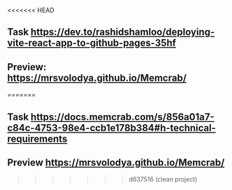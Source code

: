 <<<<<<< HEAD
## Task https://dev.to/rashidshamloo/deploying-vite-react-app-to-github-pages-35hf

## Preview: https://mrsvolodya.github.io/Memcrab/
=======
## Task https://docs.memcrab.com/s/856a01a7-c84c-4753-98e4-ccb1e178b384#h-technical-requirements

## Preview https://mrsvolodya.github.io/Memcrab/
>>>>>>> d637516 (clean project)

